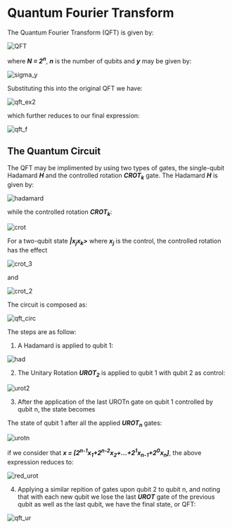 <h1>Quantum Fourier Transform</h1>

The Quantum Fourier Transform (QFT) is given by:

![QFT](https://user-images.githubusercontent.com/68278907/88466718-8ac5ea80-cecf-11ea-9929-ae064d0d5a90.jpg)

where  __*N = 2<sup>n</sup>*__, __*n*__ is the number of qubits and __*y*__ may be given by:

![sigma_y](https://user-images.githubusercontent.com/68278907/88466893-4a676c00-ced1-11ea-87d9-8aeaf6af33ea.jpg)

Substituting this into the original QFT we have:

![qft_ex2](https://user-images.githubusercontent.com/68278907/88467074-4b010200-ced3-11ea-8453-df73753ef091.jpg)

which further reduces to our final expression:

![qft_f](https://user-images.githubusercontent.com/68278907/88467208-db8c1200-ced4-11ea-8a0d-e2cf84b9d8cb.jpg)

<h2>The Quantum Circuit</h2>

The QFT may be implimented by using two types of gates, the single-qubit Hadamard __*H*__ and the controlled rotation __*CROT<sub>k</sub>*__ gate. The Hadamard __*H*__ is given by:

![hadamard](https://user-images.githubusercontent.com/68278907/88467338-628dba00-ced6-11ea-961e-b2cc3ec29f60.jpg)

while the controlled rotation __*CROT<sub>k</sub>*__:

![crot](https://user-images.githubusercontent.com/68278907/88467385-dcbe3e80-ced6-11ea-80f8-80d3540a653c.jpg)

For a two-qubit state __*|x<sub>j</sub>x<sub>k</sub>>*__ where __*x<sub>j</sub>*__ is the control, the controlled rotation has the effect 

![crot_3](https://user-images.githubusercontent.com/68278907/88467533-586cbb00-ced8-11ea-9a3b-598e8a7772d0.jpg)

and

![crot_2](https://user-images.githubusercontent.com/68278907/88467513-2c513a00-ced8-11ea-909f-97e3f640e81b.jpg)

The circuit is composed as:

![qft_circ](https://user-images.githubusercontent.com/68278907/88478189-60fbda80-cf46-11ea-8218-346bf370ec94.png)


The steps are as follow:

1. A Hadamard is applied to qubit 1:

![had](https://user-images.githubusercontent.com/68278907/88478244-f7300080-cf46-11ea-8dd7-4dfc28a10ee9.png)

2. The Unitary Rotation __*UROT<sub>2</sub>*__ is applied to qubit 1 with qubit 2 as control:

![urot2](https://user-images.githubusercontent.com/68278907/88478315-ac62b880-cf47-11ea-81d9-57dd4785ed84.png)

3. After the application of the last UROTn gate on qubit 1 controlled by qubit n, the state becomes 

The state of qubit 1 after all the applied __*UROT<sub>n</sub>*__ gates:

![urotn](https://user-images.githubusercontent.com/68278907/88478385-13806d00-cf48-11ea-886a-2db543b558e0.png)

if we consider that __*x = [2<sup>n-1</sup>x<sub>1</sub>+2<sup>n-2</sup>x<sub>2</sub>+...+2<sup>1</sup>x<sub>n-1</sub>+2<sup>0</sup>x<sub>n</sub>]*__, the above expression reduces to:

![red_urot](https://user-images.githubusercontent.com/68278907/88478477-f5ffd300-cf48-11ea-9ff4-d62100a93361.png)

4. Applying a similar repition of gates upon qubit 2 to qubit n, and noting that with each new qubit we lose the last __*UROT*__ gate of the previous qubit as well as the last qubit, we have the final state, or QFT:

![qft_ur](https://user-images.githubusercontent.com/68278907/88478562-cc937700-cf49-11ea-8c7e-ec0450071d38.png)
